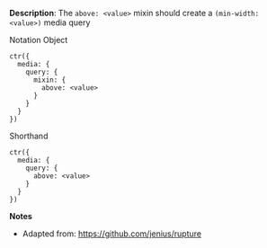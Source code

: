 __Description__: The `above: <value>` mixin should create a `(min-width: <value>)` media query

Notation
Object
```
ctr({
  media: {
    query: {
      mixin: {
        above: <value>
      }
    }
  }
})
```
Shorthand
```
ctr({
  media: {
    query: {
      above: <value>
    }
  }
})
```


__Notes__

- Adapted from: https://github.com/jenius/rupture